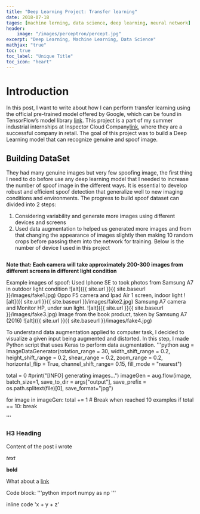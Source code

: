 ```yaml
---
title: "Deep Learning Project: Transfer learning"
date: 2018-07-18
tages: [machine lerning, data science, deep learning, neural network]
header:
    image: "/images/perceptron/percept.jpg"
excerpt: "Deep Learning, Machine Learning, Data Science"
mathjax: "true"
toc: true
toc_label: "Unique Title"
toc_icon: "heart"  
---
```


# Introduction
In this post, I want to write about how I can perform transfer learning using the official pre-trained model offered by Google, which can be found in TensorFlow’s model library [link](https://github.com/tensorflow/models/tree/master/research/slim).
This project is a part of my summer industrial internships at Inspector Cloud Company[link](https://inspector-cloud.ru/), where they are a successful company in retail. The goal of this project was to build a Deep Learning model that can recognize genuine and spoof image.

## Building DataSet 
They had many genuine images but very few spoofing image, the first thing I need to do before use any deep learning model that I needed to increase the number of spoof image in the different ways. It is essential to develop robust and efficient spoof detection that generalize well to new imaging conditions and environments. 
The progress to build spoof dataset can divided into 2 steps:
1.	Considering variability and generate more images using different devices and screens 
2.	Used data augmentation to helped us generated more images and from that changing the appearance of images slightly then making 10 random crops before passing them into the network for training.
Below is the number of device I used in this project
<img src="{{ site.url }}{{ site.baseurl }}/images/devices_table.jpg" alt="">

**Note that: Each camera will take approximately 200-300 images from different screens in different light condition**

Example images of spoof:
Used Iphone SE to took photos from Samsung A7 in outdoor light condition
![alt]({{ site.url }}{{ site.baseurl }}/images/fake1.jpg)
Oppo F5 camera and Ipad Air 1 screen, indoor light
![alt]({{ site.url }}{{ site.baseurl }}/images/fake2.jpg)
Samsung A7 camera and Monitor HP, under sun light.
![alt]({{ site.url }}{{ site.baseurl }}/images/fake3.jpg)
Image from the book product, taken by Samsung A7 (2016)
![alt]({{ site.url }}{{ site.baseurl }}/images/fake4.jpg)

To understand data augmentation applied to computer task, I decided to visualize a given input being augmented and distorted. In this step, I made Python script that uses Keras to perform data augmentation.
'''python
aug = ImageDataGenerator(rotation_range     = 30,
                             width_shift_range  = 0.2,
                             height_shift_range = 0.2,
                             shear_range = 0.2,
                             zoom_range  = 0.2,
                             horizontal_flip = True,
                             channel_shift_range= 0.15,
                             fill_mode       = "nearest")

total = 0
#print("[INFO] generating images...")
imageGen = aug.flow(image,
                    batch_size=1,
                    save_to_dir = args["output"],
                    save_prefix = os.path.splitext(file)[0],
                    save_format="jpg")

for image in imageGen:
    total += 1
    # Break when reached  10 examples
    if total == 10:
        break

'''
### H3 Heading

Content of the post i wrote

*text*

**bold**

What about a [link](https://github.com/phanduc)


Code block:
'''python
import numpy as np
'''

inline code 'x + y + z'

